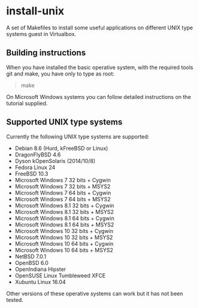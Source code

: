 install-unix
============

A set of Makefiles to install some useful applications on different UNIX type
systems guest in Virtualbox.

Building instructions
---------------------

When you have installed the basic operative system, with the required tools git
and make, you have only to type as root:

> make

On Microsoft Windows systems you can follow detailed instructions on the
tutorial supplied.

Supported UNIX type systems
---------------------------

Currently the following UNIX type systems are supported:

* Debian 8.6 (Hurd, kFreeBSD or Linux) 
* DragonFlyBSD 4.6
* Dyson kOpenSolaris (2014/10/8)
* Fedora Linux 24
* FreeBSD 10.3
* Microsoft Windows 7 32 bits + Cygwin
* Microsoft Windows 7 32 bits + MSYS2
* Microsoft Windows 7 64 bits + Cygwin
* Microsoft Windows 7 64 bits + MSYS2
* Microsoft Windows 8.1 32 bits + Cygwin
* Microsoft Windows 8.1 32 bits + MSYS2
* Microsoft Windows 8.1 64 bits + Cygwin
* Microsoft Windows 8.1 64 bits + MSYS2
* Microsoft Windows 10 32 bits + Cygwin
* Microsoft Windows 10 32 bits + MSYS2
* Microsoft Windows 10 64 bits + Cygwin
* Microsoft Windows 10 64 bits + MSYS2
* NetBSD 7.0.1
* OpenBSD 6.0
* OpenIndiana Hipster
* OpenSUSE Linux Tumbleweed XFCE
* Xubuntu Linux 16.04

Other versions of these operative systems can work but it has not been tested.
